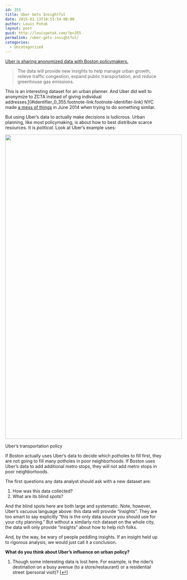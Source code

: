 ```yaml
---
id: 355
title: Uber Gets Insightful
date: 2015-01-13T10:53:54-08:00
author: Louis Potok
layout: post
guid: http://louispotok.com/?p=355
permalink: /uber-gets-insightful/
categories:
  - Uncategorized
---
```

<a href="http://blog.uber.com/city-data" target="_blank">Uber is sharing anonymized data with Boston policymakers. </a>

> The data will provide new insights to help manage urban growth, relieve traffic congestion, expand public transportation, and reduce greenhouse gas emissions.

This is an interesting dataset for an urban planner. And Uber did well to anonymize to ZCTA instead of giving individual addresses.[1](#footnote_0_355 "Though some interesting data is lost here. For example, is the rider&rsquo;s destination on a busy avenue (to a store/restaurant) or a residential street (personal visit)?"){#identifier_0_355.footnote-link.footnote-identifier-link} NYC made <a href="https://medium.com/@vijayp/of-taxis-and-rainbows-f6bc289679a1" target="_blank">a mess of things</a> in June 2014 when trying to do something similar.

But using Uber&#8217;s data to actually make decisions is ludicrous. Urban planning, like most policymaking, is about how to best distribute scarce resources. It is _political_. Look at Uber&#8217;s example uses:

<div style="width: 576px" class="wp-caption aligncenter">
  <img loading="lazy" class="" src="https://blog.uber.com/wp-content/uploads/2015/01/uber_SafeCities_BlogInfographic.png" alt="" width="566" height="974" />
  
  <p class="wp-caption-text">
    Uber&#8217;s transportation policy
  </p>
</div>

If Boston actually uses Uber&#8217;s data to decide which potholes to fill first, they are not going to fill many potholes in poor neighborhoods. If Boston uses Uber&#8217;s data to add additional metro stops, they will not add metro stops in poor neighborhoods.

The first questions any data analyst should ask with a new dataset are:

  1. How was this data collected?
  2. What are its blind spots?

And the blind spots here are both large and systematic. Note, however, Uber&#8217;s vacuous language above: this data will provide &#8220;insights&#8221;. They are too smart to say explicitly &#8220;this is the only data source you should use for your city planning.&#8221; But without a similarly rich dataset on the whole city, the data will only provide &#8220;insights&#8221; about how to help rich folks.

And, by the way, be wary of people peddling insights. If an insight held up to rigorous analysis, we would just call it a conclusion.

**What do you think about Uber&#8217;s influence on urban policy?**

<ol class="footnotes">
  <li id="footnote_0_355" class="footnote">
    Though some interesting data is lost here. For example, is the rider&#8217;s destination on a busy avenue (to a store/restaurant) or a residential street (personal visit)? [<a href="#identifier_0_355" class="footnote-link footnote-back-link">&#8617;</a>]
  </li>
</ol>
